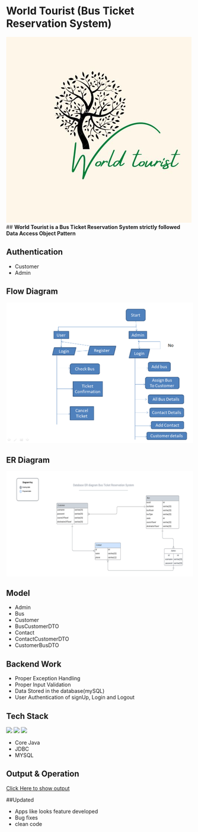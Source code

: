 # World Tourist (Bus Ticket Reservation System)
<img src="https://github.com/sgrprmnk/distinct-pump-2117/blob/main/World%20tourist.png.jpg">
## <b>World Tourist is a Bus Ticket Reservation System strictly followed Data Access Object Pattern </b>

## Authentication
- Customer
- Admin

## Flow Diagram
<img src="https://github.com/sgrprmnk/distinct-pump-2117/blob/main/busTicketR.png">

## ER Diagram
<img src="https://github.com/sgrprmnk/distinct-pump-2117/blob/main/erd.png">

## Model
- Admin
- Bus
- Customer
- BusCustomerDTO
- Contact
- ContactCustomerDTO
- CustomerBusDTO

## Backend Work
-  Proper Exception Handling
-  Proper Input Validation
-  Data Stored in the database(mySQL)
-  User Authentication of signUp, Login and Logout

## Tech Stack
<p>
<img src="https://img.icons8.com/color/64/000000/java.png"/>
  <img src="https://github.com/efat56/striped-pear-8171/blob/main/Images/hibernate_logo_icon_171004.png" />
   <img src="https://img.icons8.com/ios/50/null/mysql-logo.png"/>
  </p>
  
- Core Java
- JDBC
- MYSQL

## Output & Operation
<a href="https://github.com/sgrprmnk/distinct-pump-2117/blob/main/output_operation.txt">Click Here to show output</a>

##Updated
- Apps like looks feature developed
- Bug fixes
- clean code






